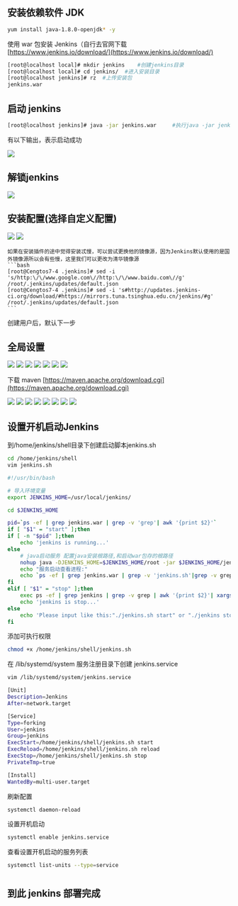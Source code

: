 ## 安装依赖软件 JDK
  ```bash
  yum install java-1.8.0-openjdk* -y
  ```
  使用 war 包安装 Jenkins（自行去官网下载 [https://www.jenkins.io/download/](https://www.jenkins.io/download/)
  
  ```bash
[root@localhost local]# mkdir jenkins    #创建jenkins目录
[root@localhost local]# cd jenkins/  #进入安装目录
[root@localhost jenkins]# rz  #上传安装包
jenkins.war
  ```
## 启动 jenkins
 ```bash
 [root@localhost jenkins]# java -jar jenkins.war     #执行java -jar jenkins.war 即可前台启动
 ```
  有以下输出，表示启动成功
 
 ![](./media/jenkins启动成功.png)
 
 
 ## 解锁jenkins
 
 ![](./media/解锁jenkins.png)

## 安装配置(选择自定义配置)

![](./media/图片1.png)
![](./media/图片2.png)

    如果在安装插件的途中觉得安装忒慢，可以尝试更换他的镜像源，因为Jenkins默认使用的是国外镜像源所以会有些慢，这里我们可以更改为清华镜像源
    ```bash
    [root@Cengtos7-4 .jenkins]# sed -i 's/http:\/\/www.google.com\//http:\/\/www.baidu.com\//g' /root/.jenkins/updates/default.json
    [root@Cengtos7-4 .jenkins]# sed -i 's#http://updates.jenkins-ci.org/download/#https://mirrors.tuna.tsinghua.edu.cn/jenkins/#g' /root/.jenkins/updates/default.json
    ```
  创建用户后，默认下一步  
    
 ## 全局设置
 ![](./media/图片5.png)
 ![](./media/图片6.png)
 ![](./media/图片7.png)
 ![](./media/图片8.png)
 ![](./media/图片9.png)
 ![](./media/图片10.png)
 ![](./media/图片11.png)
 
  下载 maven [https://maven.apache.org/download.cgi](https://maven.apache.org/download.cgi)
  
 ![](./media/图片12.png)
 ![](./media/图片13.png)
 ![](./media/图片14.png)
 ![](./media/图片15.png)
 ![](./media/图片16.png)
 ![](./media/图片17.png)
 ![](./media/图片18.png)
 ![](./media/图片19.png)
 
 ## 设置开机启动Jenkins
 
 到/home/jenkins/shell目录下创建启动脚本jenkins.sh

```bash
cd /home/jenkins/shell
vim jenkins.sh
```

```bash
#!/usr/bin/bash

# 导入环境变量
export JENKINS_HOME=/usr/local/jenkins/

cd $JENKINS_HOME

pid=`ps -ef | grep jenkins.war | grep -v 'grep'| awk '{print $2}'`
if [ "$1" = "start" ];then
if [ -n "$pid" ];then
    echo 'jenkins is running...'
else
    # java启动服务 配置java安装根路径,和启动war包存的根路径
    nohup java -DJENKINS_HOME=$JENKINS_HOME/root -jar $JENKINS_HOME/jenkins.war --httpPort=8888 >/dev/null 2>&1 &
    echo "服务启动查看进程:"
    echo `ps -ef | grep jenkins.war | grep -v 'jenkins.sh'|grep -v grep`
fi
elif [ "$1" = "stop" ];then
    exec ps -ef | grep jenkins | grep -v grep | awk '{print $2}'| xargs kill -9
    echo 'jenkins is stop...'
else
    echo 'Please input like this:"./jenkins.sh start" or "./jenkins stop"'
fi
```
 
 添加可执行权限
 
 ```bash
 chmod +x /home/jenkins/shell/jenkins.sh
 ```
 
 在 /lib/systemd/system 服务注册目录下创建 jenkins.service
 
 ```bash
 vim /lib/systemd/system/jenkins.service
 ```
 
 ```bash
 [Unit]
Description=Jenkins
After=network.target

[Service]
Type=forking
User=jenkins
Group=jenkins
ExecStart=/home/jenkins/shell/jenkins.sh start
ExecReload=/home/jenkins/shell/jenkins.sh reload
ExecStop=/home/jenkins/shell/jenkins.sh stop
PrivateTmp=true

[Install]
WantedBy=multi-user.target
 ```
 
 刷新配置
 
 ```bash
 systemctl daemon-reload
 ```
 
 设置开机启动
 ```bash
 systemctl enable jenkins.service
 ```
 查看设置开机启动的服务列表
 ```bash
 systemctl list-units --type=service
 ```
 
 # 
## 到此 jenkins 部署完成


